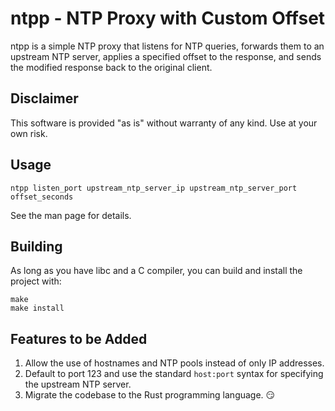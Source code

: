 # ntpp - NTP Proxy with Custom Offset

ntpp is a simple NTP proxy that listens for NTP queries, forwards them to an
upstream NTP server, applies a specified offset to the response, and sends the
modified response back to the original client.

## Disclaimer

This software is provided "as is" without warranty of any kind. Use at your own
risk.

## Usage

```
ntpp listen_port upstream_ntp_server_ip upstream_ntp_server_port offset_seconds
```

See the man page for details.

## Building

As long as you have libc and a C compiler, you can build and install the project
with:

```
make
make install
```

## Features to be Added

1. Allow the use of hostnames and NTP pools instead of only IP addresses.
1. Default to port 123 and use the standard `host:port` syntax for specifying
   the upstream NTP server.
1. Migrate the codebase to the Rust programming language. 😏

